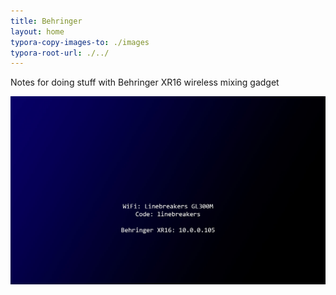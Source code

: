 ```yaml
---
title: Behringer
layout: home
typora-copy-images-to: ./images
typora-root-url: ./../
---
```

Notes for doing stuff with Behringer XR16 wireless mixing gadget

<a href="/images/samsung-galaxy-lock-screen.jpg"><img src="/images/samsung-galaxy-lock-screen.jpg" /></a>